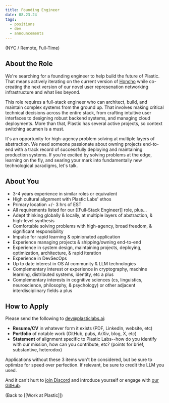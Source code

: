 ```yaml
---
title: Founding Engineer
date: 08.23.24
tags:
  - positions
  - dev
  - announcements
---
```

(NYC / Remote, Full-Time)

## About the Role
We're searching for a founding engineer to help build the future of Plastic. That means actively iterating on the current version of [Honcho](https://honcho.dev) while co-creating the next version of our novel user represenation networking infrastructure and what lies beyond.

This role requires a full-stack engineer who can architect, build, and maintain complex systems from the ground up. That involves making critical technical decisions across the entire stack, from crafting intuitive user interfaces to designing robust backend systems, and managing cloud deployments. More than that, Plastic has several active projects, so context switching acumen is a must.

It's an opportunity for high-agency problem solving at multiple layers of abstraction. We need someone passionate about owning projects end-to-end with a track record of successfully deploying and maintaining production systems. If you're excited by solving problems at the edge, learning on the fly, and searing your mark into fundamentally new technological paradigms, let's talk.

## About You
- 3-4 years experience in similar roles or equivalent
- High cultural alignment with Plastic Labs' ethos
- Primary location +/- 3 hrs of EST
- All requirements listed for our [[Full-Stack Engineer]] role, plus...
- Adept thinking globally & locally, at multiple layers of abstraction, & high-level synthesis
- Comfortable solving problems with high-agency, broad freedom, & significant responsibility
- Impulse for rapid learning & opinionated application
- Experience managing projects & shipping/owning end-to-end
- Experience in system design, maintaining projects, deploying, optimization, architecture, & rapid iteration
- Experience in DevSecOps
- Up to date interest in OS AI community & LLM technologies
- Complementary interest or experience in cryptography, machine learning, distributed systems, identity, etc a plus
- Complementary interests in cognitive sciences (cs, linguistics, neuroscience, philosophy, & psychology) or other adjacent interdisciplinary fields a plus

## How to Apply
Please send the following to dev@plasticlabs.ai:
- **Resume/CV** in whatever form it exists (PDF, LinkedIn, website, etc)
- **Portfolio** of notable work (GitHub, pubs, ArXiv, blog, X, etc)
- **Statement** of alignment specific to Plastic Labs--how do you identify with our mission, how can you contribute, etc? (points for brief, substantive, heterodox)

Applications without these 3 items won't be considered, but be sure to optimize for speed over perfection. If relevant, be sure to credit the LLM you used.

And it can't hurt to [join Discord](https://discord.gg/plasticlabs) and introduce yourself or engage with [our GitHub](https://github.com/plastic-labs).


(Back to [[Work at Plastic]])
